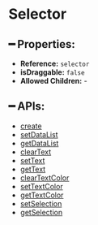 # Selector

## ━ Properties:

* **Reference:** `selector`
* **isDraggable:** `false`
* **Allowed Children:** -

## ━ APIs:

* [create](create.md)
* [setDataList](setdatalist.md)
* [getDataList](getdatalist.md)
* [clearText](cleartext.md)
* [setText](settext.md)
* [getText](gettext.md)
* [clearTextColor](cleartextcolor.md)
* [setTextColor](settextcolor.md)
* [getTextColor](gettextcolor.md)
* [setSelection](setselection.md)
* [getSelection](getselection.md)

